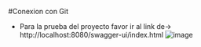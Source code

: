 #Conexion con Git
- Para la prueba del proyecto favor ir al link de-> http://localhost:8080/swagger-ui/index.html
![image](https://github.com/rafaelo0321/conect_git/assets/74280402/12bb7e0a-645b-46bf-8214-943e9e3f4200)
